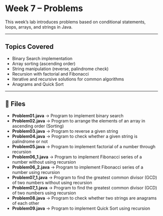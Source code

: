 # Week 7 – Problems

This week’s lab introduces problems based on conditional statements, loops, arrays, and strings in Java.

---

## Topics Covered
- Binary Search implementation
- Array sorting (ascending order)
- String manipulation (reverse, palindrome check)
- Recursion with factorial and Fibonacci
- Iterative and recursive solutions for common algorithms
- Anagrams and Quick Sort

---

## 📂 Files

- **Problem01.java** → Program to implement binary search  
- **Problem02.java** → Program to arrange the elements of an array in ascending order (Sorting)  
- **Problem03.java** → Program to reverse a given string  
- **Problem04.java** → Program to check whether a given string is palindrome or not  
- **Problem05.java** → Program to implement factorial of a number through recursion  
- **Problem06_1.java** → Program to implement Fibonacci series of a number without using recursion
- **Problem06_2.java** → Program to implement Fibonacci series of a number using recursion
- **Problem07_1.java** → Program to find the greatest common divisor (GCD) of two numbers without using recursion
- **Problem07_1.java** → Program to find the greatest common divisor (GCD) of two numbers using recursion 
- **Problem08.java** → Program to check whether two strings are anagrams of each other  
- **Problem09.java** → Program to implement Quick Sort using recursion  

